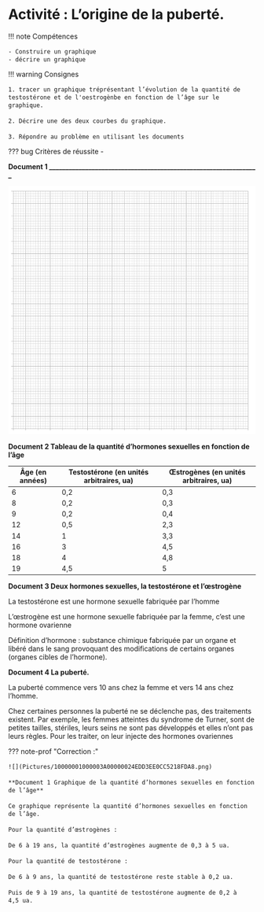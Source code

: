 # Activité : L’origine de la puberté.

!!! note Compétences

    - Construire un graphique
    - décrire un graphique 

!!! warning Consignes

    1. tracer un graphique tréprésentant l’évolution de la quantité de testostérone et de l'oestrogènbe en fonction de l’âge sur le graphique.

    2. Décrire une des deux courbes du graphique.

    3. Répondre au problème en utilisant les documents
    
??? bug Critères de réussite
    - 


**Document 1 ________________________________________________________________**


![](Pictures/graphVide.png)

**Document 2 Tableau de la quantité d’hormones sexuelles en fonction de l’âge**

| Âge (en années) | Testostérone (en unités arbitraires, ua) | Œstrogènes (en unités arbitraires, ua) |
|-------------|------------------------------|-------------------|
| 6 | 0,2 | 0,3 |
| 8 | 0,2 | 0,3 |
| 9 | 0,2 | 0,4 |
| 12 | 0,5 | 2,3 |
| 14 | 1 | 3,3 |
| 16 | 3 | 4,5 |
| 18 | 4 | 4,8 |
| 19 | 4,5 | 5 |

**Document 3 Deux hormones sexuelles, la testostérone et l’œstrogène**

La testostérone est une hormone sexuelle fabriquée par l’homme

L’œstrogène est une hormone sexuelle fabriquée par la femme, c’est une hormone ovarienne

Définition d’hormone : substance chimique fabriquée par un organe et libéré dans le sang provoquant des modifications de certains organes (organes cibles de l’hormone).

**Document 4 La puberté.**

La puberté commence vers 10 ans chez la femme et vers 14 ans chez l’homme.

Chez certaines personnes la puberté ne se déclenche pas, des traitements existent. Par exemple, les femmes atteintes du syndrome de Turner, sont de petites tailles, stériles, leurs seins ne sont pas développés et elles n’ont pas leurs règles. Pour les traiter, on leur injecte des hormones ovariennes



??? note-prof "Correction :"

    ![](Pictures/10000001000003A00000024EDD3EE0CC5218FDA8.png)

    **Document 1 Graphique de la quantité d’hormones sexuelles en fonction de l’âge**

    Ce graphique représente la quantité d’hormones sexuelles en fonction de l’âge.

    Pour la quantité d’œstrogènes :

    De 6 à 19 ans, la quantité d’œstrogènes augmente de 0,3 à 5 ua.

    Pour la quantité de testostérone :

    De 6 à 9 ans, la quantité de testostérone reste stable à 0,2 ua.

    Puis de 9 à 19 ans, la quantité de testostérone augmente de 0,2 à 4,5 ua.

